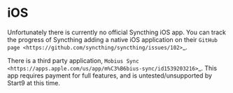 # iOS

Unfortunately there is currently no official Syncthing iOS app.  You can track the progress of Syncthing adding a native iOS application on their `GitHub page <https://github.com/syncthing/syncthing/issues/102>`_.

There is a third party application, `Mobius Sync <https://apps.apple.com/us/app/m%C3%B6bius-sync/id1539203216>`_.  This app requires payment for full features, and is untested/unsupported by Start9 at this time.
